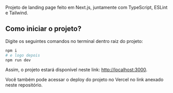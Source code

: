 Projeto de landing page feito em Next.js, juntamente com TypeScript, ESLint e Tailwind. 

## Como iniciar o projeto?

Digite os seguintes comandos no terminal dentro raiz do projeto:

```bash
npm i
# e logo depois
npm run dev
```

Assim, o projeto estará disponível neste link: [http://localhost:3000](http://localhost:3000).

Você também pode acessar o deploy do projeto no Vercel no link anexado neste repositório.